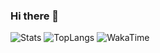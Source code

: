 ### Hi there 👋
![Stats](https://github-readme-stats.vercel.app/api?username=vickscarlet&show_icons=true&theme=outrun)
![TopLangs](https://github-readme-stats.vercel.app/api/top-langs?username=vickscarlet&layout=compact&show_icons=true&theme=outrun)
![WakaTime](https://github-readme-stats.vercel.app/api/wakatime?username=vickscarlet&layout=compact&show_icons=true&theme=outrun)
<!--
**VickScarlet/vickscarlet** is a ✨ _special_ ✨ repository because its `README.md` (this file) appears on your GitHub profile.

Here are some ideas to get you started:

- 🔭 I’m currently working on ...
- 🌱 I’m currently learning ...
- 👯 I’m looking to collaborate on ...
- 🤔 I’m looking for help with ...
- 💬 Ask me about ...
- 📫 How to reach me: ...
- 😄 Pronouns: ...
- ⚡ Fun fact: ...
-->
